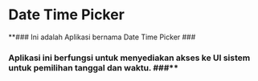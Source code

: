 # Date Time Picker
**### Ini adalah Aplikasi bernama Date Time Picker ###
### Aplikasi ini berfungsi untuk menyediakan akses ke UI sistem untuk pemilihan tanggal dan waktu. ###**
